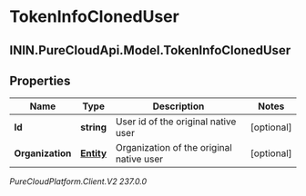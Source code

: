 # TokenInfoClonedUser

## ININ.PureCloudApi.Model.TokenInfoClonedUser

## Properties

|Name | Type | Description | Notes|
|------------ | ------------- | ------------- | -------------|
| **Id** | **string** | User id of the original native user | [optional] |
| **Organization** | [**Entity**](Entity) | Organization of the original native user | [optional] |



_PureCloudPlatform.Client.V2 237.0.0_
